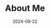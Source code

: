 ---
# Leave the homepage title empty to use the site title
title: "About Me"
date: 2024-09-22
type: landing

design:
  # Default section spacing
  spacing: "6rem"

sections:
  - block: about.biography
    id: about
    content:
      title: "<span style='font-family: Arial, sans-serif; font-size: 36px; color: #3C6478;'>About Me</span>"
      username: admin
    design:
      background:
        image:
          filename: Slight Ocean View.jpg
          # Optional: Set background image options
          size: cover
          position: center
          parallax: false

  - block: features  # Feature widget section 추가
    id: features
    content:
      title: "<span style='font-family: Arial, sans-serif; font-size: 28px; color: #3C6478;'>MY SKILLS</span>"
      item:
        - icon: python
          icon_pack: fab
          name: "<span style='font-family: Arial, sans-serif; font-size: 22px; color: #5A9EAE;'>Python</span>"
          description: "<span style='color: #647785;'>80%</span>"
        - icon: code
          icon_pack: fas
          name: "<span style='font-family: Arial, sans-serif; font-size: 22px; color: #5A9EAE;'>C/C++</span>"
          description: "<span style='color: #647785;'>100%</span>"
        - icon: database
          icon_pack: fas
          name: "<span style='font-family: Arial, sans-serif; font-size: 22px; color: #5A9EAE;'>SQL</span>"
          description: "<span style='color: #647785;'>40%</span>"

  - block: accomplishments  # list 블록으로 경력 표시
    id: experience
    content:
      title: "<span style='font-family: Arial, sans-serif; font-size: 28px; color: #3C6478;'>My Experience</span>"
      items:
        - title: 'sLLM으로 배우는 생성형 AI'
          organization: 한동대빅데이터캠프
          organization_url: 'https://www.coursera.org'
          date: '2018-10-01'
          description: 'Coursera에서 수강한 생성형 AI 강좌'
        - title: 'Blockchain Fundamentals'
          organization: 드론코딩경진대회
          organization_url: 'https://www.edx.org'
          date: '2018-03-01'
          description: 'Blockchain과 관련된 기본 개념을 배움'
        - title: 'Object-Oriented Programming in R: S3 and R6 Course'
          organization: 기업의달인되기
          organization_url: 'https://www.datacamp.com'
          date: '2017-07-01'
          description: 'Datacamp에서 R의 OOP를 배운 과정'
---